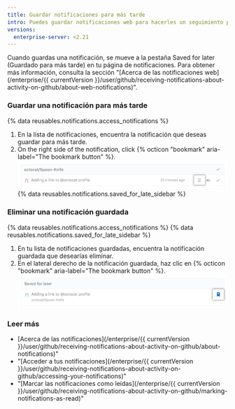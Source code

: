 ```yaml
---
title: Guardar notificaciones para más tarde
intro: Puedes guardar notificaciones web para hacerles un seguimiento posterior.
versions:
  enterprise-server: <2.21
---
```


Cuando guardas una notificación, se mueve a la pestaña Saved for later (Guardado para más tarde) en tu página de notificaciones. Para obtener más información, consulta la sección "[Acerca de las notificaciones web](/enterprise/{{ currentVersion }}/user/github/receiving-notifications-about-activity-on-github/about-web-notifications)".

### Guardar una notificación para más tarde

{% data reusables.notifications.access_notifications %}
1. En la lista de notificaciones, encuentra la notificación que deseas guardar para más tarde.
1. On the right side of the notification, click
{% octicon "bookmark" aria-label="The bookmark button" %}.
![Botón para guardar una notificación](/assets/images/help/notifications/save_notification.png)
{% data reusables.notifications.saved_for_late_sidebar %}

### Eliminar una notificación guardada

{% data reusables.notifications.access_notifications %}
{% data reusables.notifications.saved_for_late_sidebar %}
1. En tu lista de notificaciones guardadas, encuentra la notificación guardada que desearías eliminar.
1. En el lateral derecho de la notificación guardada, haz clic en {% octicon "bookmark" aria-label="The bookmark button" %}. ![Botón para eliminar una notificación guardada](/assets/images/help/notifications/remove-saved-notification.png)

### Leer más

- [Acerca de las notificaciones](/enterprise/{{ currentVersion }}/user/github/receiving-notifications-about-activity-on-github/about-notifications)"
- "[Acceder a tus notificaciones](/enterprise/{{ currentVersion }}/user/github/receiving-notifications-about-activity-on-github/accessing-your-notifications)"
- "[Marcar las notificaciones como leídas](/enterprise/{{ currentVersion }}/user/github/receiving-notifications-about-activity-on-github/marking-notifications-as-read)"
